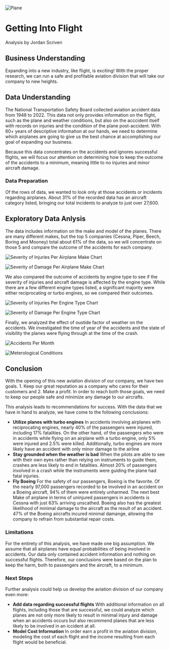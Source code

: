 
![Plane](https://honeywell.scene7.com/is/image/honeywell/AeroBT-s_414384259_Business-Jet_2880x1440)
# Getting Into Flight
Analysis by Jordan Scriven  

## Business Understanding
Expanding into a new industry, like flight, is exciting!  With the proper research, we can run a safe and profitable aviation division that will take our company to new heights.

## Data Understanding
The National Transportation Safety Board collected aviation accident data from 1948 to 2022.  This data not only provides information on the flight, such as the plane and weather conditions, but also on the acccident itself with records on injuries and the condition of the plane post-accident. With 60+ years of descriptive information at our hands, we need to determine which airplanes are going to give us the best chance at accomplishing our goal of expanding our business.

Because this data concentrates on the accidents and ignores successful flights, we will focus our attention on determining how to keep the outcome of the accidents to a minimum, meaning little to no injuries and minor aircraft damage.

### Data Preparation
Of the rows of data, we wanted to look only at those accidents or incidents regarding airplanes.  About 31% of the recorded data has an aircraft category listed, bringing our total incidents to analyze to just over 27,600.

## Exploratory Data Anlysis
The data includes information on the make and model of the planes.  There are many different makes, but the top 5 companies (Cessna, Piper, Beech, Boring and Mooney) total about 61% of the data, so we will concentrate on those 5 and compare the outcome of the accidents for each company.

![Severity of Injuries Per Airplane Make Chart](https://github.com/user-attachments/assets/667b92d2-d76b-483c-bb01-6fcedf1797c6)

![Severity of Damage Per Airplane Make Chart](https://github.com/user-attachments/assets/05212806-4d52-453e-b61a-c26a712ba539)

We also compared the outcome of accidents by engine type to see if the severity of injuries and aircraft damage is affected by the engine type.  While there are a few different engine types listed, a significant majority were either reciprocating or turbo engines, so we compared their outcomes.

![Severity of Injuries Per Engine Type Chart](https://github.com/user-attachments/assets/e6f3b578-793a-4ab7-a714-6fa1ace89785)

![Severity of Damage Per Engine Type Chart](https://github.com/user-attachments/assets/3197b40c-a3f2-4233-89b5-ef4fffd05a09)

Finally, we analyzed the effect of oustide factor of weather on the accidents.  We investigated the time of year of the accidents and the state of visibility the planes were flying through at the time of the crash. 

![Accidents Per Month](https://github.com/user-attachments/assets/9c45b6da-3df2-4f2d-bd3e-f9fcde396f79)

![Meterological Conditions](https://github.com/user-attachments/assets/e88e0dc8-73af-4019-a3b5-ea344606f12b)

## Conclusion

With the opening of this new aviation division of our company, we have two goals. 1. Keep our great reputation as a company who cares for their customers and 2. Make a profit.  In order to reach both those goals, we need to keep our people safe and minimize any damage to our aircrafts.

This analysis leads to recommendations for success.  With the data that we have in hand to analyze, we have come to the following conclusions:

*   **Utilize planes with turbo engines** In accidents involving airplanes with reciprocating engines, nearly 40% of the passengers were injured, including 17% fatalities.  On the other hand, of the passengers who were in accidents while flying on an airplane with a turbo engine, only 5% were injured and 2.5% were killed.  Additionally, turbo engines are more likely have an accident with only minor damage to the airline
*   **Stay grounded when the weather is bad** When the pilots are able to see with their own eyes rather than relying on instruments to guide them, crashes are less likely to end in fatalities.  Almost 20% of passengers involved in a crash while the instruments were guiding the plane had fatal injuries.
*   **Fly Boeing**  For the safety of our passengers, Boeing is the favorite.  Of the nearly 97,000 passengers recorded to be involved in an accident on a Boeing aircraft, 94% of them were entirely unharmed.  The next best Make of airplane in terms of uninjured passengers in accidents is Cessna with just 63% arriving unscathed.  Boeing also has the greatest likelihood of minimal damage to the aircraft as the result of an accident.  47% of the Boeing aircrafts incured minimal damange, allowing the company to refrain from substantial repair costs.
  
### Limitations
For the entirety of this analysis, we have made one big assumption.  We assume that all airplanes have equal probabilities of being involved in accidents.  Our data only contained accident information and nothing on successful flights.  Therefore, our conclusions were based on the plan to keep the harm, both to passengers and the aircraft, to a minimum.

### Next Steps
Further analysis could help us develop the aviation division of our company even more:

*   **Add data regarding successful flights** With additional information on all flights, including those that are successful, we could analyze which planes are not only more likely to result in minimal injury and damage when an accidents occurs but also recommend planes that are less likely to be involved in an iccident at all.
*   **Model Cost Information** In order earn a profit in the aviation division, modeling the cost of each flight and the income resulting from each flight would be beneficial.

